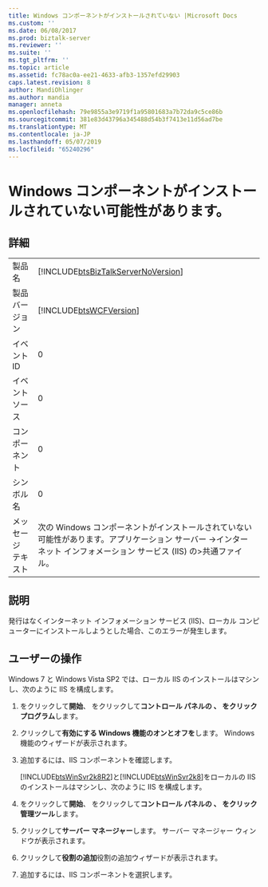 ```yaml
---
title: Windows コンポーネントがインストールされていない |Microsoft Docs
ms.custom: ''
ms.date: 06/08/2017
ms.prod: biztalk-server
ms.reviewer: ''
ms.suite: ''
ms.tgt_pltfrm: ''
ms.topic: article
ms.assetid: fc78ac0a-ee21-4633-afb3-1357efd29903
caps.latest.revision: 8
author: MandiOhlinger
ms.author: mandia
manager: anneta
ms.openlocfilehash: 79e9855a3e9719f1a95801683a7b72da9c5ce86b
ms.sourcegitcommit: 381e83d43796a345488d54b3f7413e11d56ad7be
ms.translationtype: MT
ms.contentlocale: ja-JP
ms.lasthandoff: 05/07/2019
ms.locfileid: "65240296"
---
```

# <a name="windows-components-may-not-be-installed"></a>Windows コンポーネントがインストールされていない可能性があります。
## <a name="details"></a>詳細  

|                 |                                                                                                                                        |
|-----------------|----------------------------------------------------------------------------------------------------------------------------------------|
|  製品名   |                           [!INCLUDE[btsBizTalkServerNoVersion](../includes/btsbiztalkservernoversion-md.md)]                           |
| 製品バージョン |                                       [!INCLUDE[btsWCFVersion](../includes/btswcfversion-md.md)]                                       |
|    イベント ID     |                                                                   0                                                                    |
|  イベント ソース   |                                                                   0                                                                    |
|    コンポーネント    |                                                                   0                                                                    |
|  シンボル名  |                                                                   0                                                                    |
|  メッセージ テキスト   | 次の Windows コンポーネントがインストールされていない可能性があります。アプリケーション サーバー -&gt;インターネット インフォメーション サービス (IIS) の&gt;共通ファイル。 |

## <a name="explanation"></a>説明  
 発行はなくインターネット インフォメーション サービス (IIS)、ローカル コンピューターにインストールしようとした場合、このエラーが発生します。  

## <a name="user-action"></a>ユーザーの操作  
 Windows 7 と Windows Vista SP2 では、ローカル IIS のインストールはマシンし、次のように IIS を構成します。  

1. をクリックして**開始**、 をクリックして**コントロール パネルの **、 をクリック**プログラム**します。  

2. クリックして**有効にする Windows 機能のオンとオフを**します。 Windows 機能のウィザードが表示されます。  

3. 追加するには、IIS コンポーネントを確認します。  

   [!INCLUDE[btsWinSvr2k8R2](../includes/btswinsvr2k8r2-md.md)]と[!INCLUDE[btsWinSvr2k8](../includes/btswinsvr2k8-md.md)]をローカルの IIS のインストールはマシンし、次のように IIS を構成します。  

4. をクリックして**開始**、 をクリックして**コントロール パネルの **、 をクリック**管理ツール**します。  

5. クリックして**サーバー マネージャー**します。 サーバー マネージャー ウィンドウが表示されます。  

6. クリックして**役割の追加**役割の追加ウィザードが表示されます。  

7. 追加するには、IIS コンポーネントを選択します。
